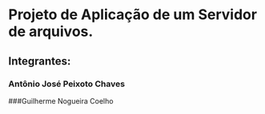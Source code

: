 # Projeto de Aplicação de um Servidor de arquivos.
## Integrantes: 
### Antônio José Peixoto Chaves
###Guilherme Nogueira Coelho
